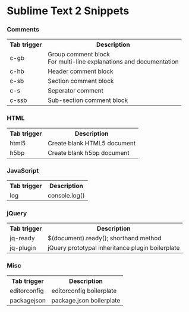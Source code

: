 # Sublime Text 2 Snippets

### Comments
<table>
    <tr>
        <th>Tab trigger</th>
        <th>Description</th>
    </tr>
    <tr>
        <td>c-gb</td>
        <td>
            Group comment block<br>
            For multi-line explanations and documentation
        </td>
    </tr>
    <tr>
        <td>c-hb</td>
        <td>Header comment block</td>
    </tr>
    <tr>
        <td>c-sb</td>
        <td>Section comment block</td>
    </tr>
    <tr>
        <td>c-s</td>
        <td>Seperator comment</td>
    </tr>
    <tr>
        <td>c-ssb</td>
        <td>Sub-section comment block</td>
    </tr>
</table>

### HTML
<table>
    <tr>
        <th>Tab trigger</th>
        <th>Description</th>
    </tr>
    <tr>
        <td>html5</td>
        <td>Create blank HTML5 document</td>
    </tr>
    <tr>
        <td>h5bp</td>
        <td>Create blank h5bp document</td>
    </tr>
</table>

### JavaScript
<table>
    <tr>
        <th>Tab trigger</th>
        <th>Description</th>
    </tr>
    <tr>
        <td>log</td>
        <td>console.log()</td>
    </tr>
</table>

### jQuery
<table>
    <tr>
        <th>Tab trigger</th>
        <th>Description</th>
    </tr>
    <tr>
        <td>jq-ready</td>
        <td>$(document).ready(); shorthand method</td>
    </tr>
    <tr>
        <td>jq-plugin</td>
        <td>jQuery prototypal inheritance plugin boilerplate</td>
    </tr>
</table>

### Misc
<table>
    <tr>
        <th>Tab trigger</th>
        <th>Description</th>
    </tr>
    <tr>
        <td>editorconfig</td>
        <td>editorconfig boilerplate</td>
    </tr>
    <tr>
        <td>packagejson</td>
        <td>package.json boilerplate</td>
    </tr>
</table>

